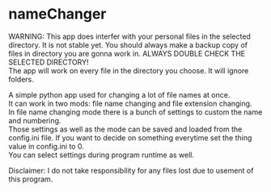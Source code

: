 # nameChanger
WARNING: This app does interfer with your personal files in the selected directory. It is not stable yet. You should always make a backup copy of files in directory you are gonna work in. ALWAYS DOUBLE CHECK THE SELECTED DIRECTORY!  
The app will work on every file in the directory you choose. It will ignore folders.  

A simple python app used for changing a lot of file names at once.  
It can work in two mods: file name changing and file extension changing.  
In file name changing mode there is a bunch of settings to custom the name and numbering.  
Those settings as well as the mode can be saved and loaded from the config.ini file. If you want to decide on something everytime set the thing value in config.ini to 0.  
You can select settings during program runtime as well.  
  
  
  
  
  
  
  
    
    
Disclaimer: I do not take responsibility for any files lost due to usement of this program.


